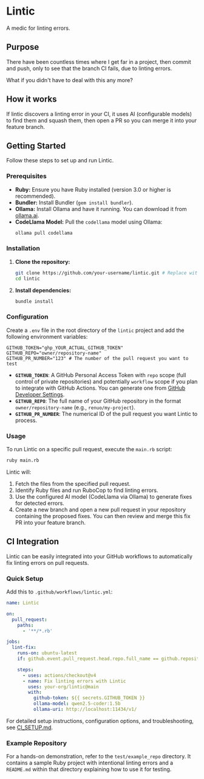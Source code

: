 # Lintic

A medic for linting errors.

## Purpose

There have been countless times where I get far in a project, then commit and push, only to see that the branch CI fails, due to linting errors.

What if you didn't have to deal with this any more?

## How it works

If lintic discovers a linting error in your CI, it uses AI (configurable models) to find them and squash them, then open a PR so you can merge it into your feature branch.

## Getting Started

Follow these steps to set up and run Lintic.

### Prerequisites

*   **Ruby:** Ensure you have Ruby installed (version 3.0 or higher is recommended).
*   **Bundler:** Install Bundler (`gem install bundler`).
*   **Ollama:** Install Ollama and have it running. You can download it from [ollama.ai](https://ollama.ai/).
*   **CodeLlama Model:** Pull the `codellama` model using Ollama:
    ```bash
    ollama pull codellama
    ```

### Installation

1.  **Clone the repository:**
    ```bash
    git clone https://github.com/your-username/lintic.git # Replace with actual repo URL if different
    cd lintic
    ```
2.  **Install dependencies:**
    ```bash
    bundle install
    ```

### Configuration

Create a `.env` file in the root directory of the `lintic` project and add the following environment variables:

```dotenv
GITHUB_TOKEN="ghp_YOUR_ACTUAL_GITHUB_TOKEN"
GITHUB_REPO="owner/repository-name"
GITHUB_PR_NUMBER="123" # The number of the pull request you want to test
```

*   **`GITHUB_TOKEN`**: A GitHub Personal Access Token with `repo` scope (full control of private repositories) and potentially `workflow` scope if you plan to integrate with GitHub Actions. You can generate one from [GitHub Developer Settings](https://github.com/settings/tokens).
*   **`GITHUB_REPO`**: The full name of your GitHub repository in the format `owner/repository-name` (e.g., `renuo/my-project`).
*   **`GITHUB_PR_NUMBER`**: The numerical ID of the pull request you want Lintic to process.

### Usage

To run Lintic on a specific pull request, execute the `main.rb` script:

```bash
ruby main.rb
```

Lintic will:
1.  Fetch the files from the specified pull request.
2.  Identify Ruby files and run RuboCop to find linting errors.
3.  Use the configured AI model (CodeLlama via Ollama) to generate fixes for detected errors.
4.  Create a new branch and open a new pull request in your repository containing the proposed fixes. You can then review and merge this fix PR into your feature branch.

## CI Integration

Lintic can be easily integrated into your GitHub workflows to automatically fix linting errors on pull requests.

### Quick Setup

Add this to `.github/workflows/lintic.yml`:

```yaml
name: Lintic

on:
  pull_request:
    paths:
      - '**/*.rb'

jobs:
  lint-fix:
    runs-on: ubuntu-latest
    if: github.event.pull_request.head.repo.full_name == github.repository

    steps:
      - uses: actions/checkout@v4
      - name: Fix linting errors with Lintic
        uses: your-org/lintic@main
        with:
          github-token: ${{ secrets.GITHUB_TOKEN }}
          ollama-model: qwen2.5-coder:1.5b
          ollama-uri: http://localhost:11434/v1/
```

For detailed setup instructions, configuration options, and troubleshooting, see [CI_SETUP.md](CI_SETUP.md).

### Example Repository

For a hands-on demonstration, refer to the `test/example_repo` directory. It contains a sample Ruby project with intentional linting errors and a `README.md` within that directory explaining how to use it for testing.
